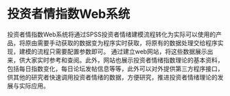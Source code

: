 # 投资者情指数Web系统
投资者情指数Web系统将通过SPSS投资者情绪建模流程转化为实际可以使用的产品，将原由需要手动获取的数据变为程序实时获取，将原有的数据处理交给程序实现，建模的流程只需要配置参数即可。
通过建立web网站，将这些数据展示出来，供大家实时参考和查阅。此外，网站也展示投资者情绪指数理论的基本资料，包括每日指数变化，每日论坛发帖信息等等，此外可以对外提供第三方程序接口，供其他的研究者快速调用投资者情绪的数据，方便研究，推进投资者情绪理论的发展与实际应用。
